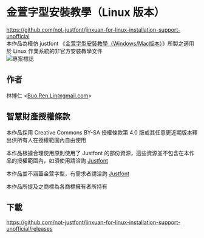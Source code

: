 # 金萱字型安裝教學（Linux 版本）
<https://github.com/not-justfont/jinxuan-for-linux-installation-support-unofficial>  
本作品為模仿 justfont 《[金萱字型安裝教學（Windows/Mac版本）](https://www.facebook.com/groups/howsurfontgoing/permalink/1173804559376487/)》所製之適用於 Linux 作業系統的非官方安裝教學文件  
![專案標誌](資源/專案標誌.svg.png)

## 作者
林博仁 &lt;<Buo.Ren.Lin@gmail.com>&gt;

## 智慧財產授權條款
本作品採用 Creative Commons BY-SA 授權條款第 4.0 版或其任意更近期版本釋出供所有人在授權範圍內自由使用

本作品根據合理使用原則使用了 Justfont 的部份資源，這些資源並不包含在本作品的授權範圍內，如須使用請洽詢 [Justfont](http://www.justfont.com)

本作品並不涵蓋金萱字型，有需求者請洽詢 [Justfont](http://www.justfont.com)

本作品所提及之商標為各商標擁有者所持有

## 下載
<https://github.com/not-justfont/jinxuan-for-linux-installation-support-unofficial/releases>